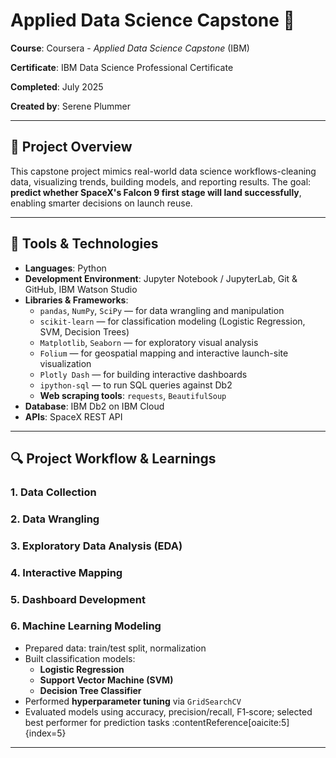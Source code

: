 # Applied Data Science Capstone 🚀

**Course**: Coursera - *Applied Data Science Capstone* (IBM)

**Certificate**: IBM Data Science Professional Certificate

**Completed**: July 2025

**Created by**: Serene Plummer


----
## 🎯 Project Overview

This capstone project mimics real-world data science workflows-cleaning data, visualizing trends, building models, and reporting results. 
The goal: **predict whether SpaceX's Falcon 9 first stage will land successfully**, enabling smarter decisions on launch reuse. 

---
## 🧰 Tools & Technologies

- **Languages**: Python  
- **Development Environment**: Jupyter Notebook / JupyterLab, Git & GitHub, IBM Watson Studio  
- **Libraries & Frameworks**:
  - `pandas`, `NumPy`, `SciPy` — for data wrangling and manipulation  
  - `scikit-learn` — for classification modeling (Logistic Regression, SVM, Decision Trees)  
  - `Matplotlib`, `Seaborn` — for exploratory visual analysis  
  - `Folium` — for geospatial mapping and interactive launch-site visualization  
  - `Plotly Dash` — for building interactive dashboards  
  - `ipython-sql` — to run SQL queries against Db2  
  - **Web scraping tools**: `requests`, `BeautifulSoup`  
- **Database**: IBM Db2 on IBM Cloud  
- **APIs**: SpaceX REST API

---
## 🔍 Project Workflow & Learnings

### 1. **Data Collection**
### 2. **Data Wrangling**
### 3. **Exploratory Data Analysis (EDA)**
### 4. **Interactive Mapping**
### 5. **Dashboard Development**
### 6. **Machine Learning Modeling**
- Prepared data: train/test split, normalization  
- Built classification models:
  - **Logistic Regression**
  - **Support Vector Machine (SVM)**
  - **Decision Tree Classifier**
- Performed **hyperparameter tuning** via `GridSearchCV`  
- Evaluated models using accuracy, precision/recall, F1‑score; selected best performer for prediction tasks :contentReference[oaicite:5]{index=5}

---

